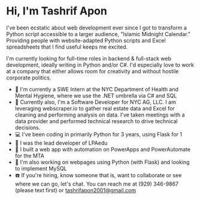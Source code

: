 # Hi, I'm Tashrif Apon
<p> I've been ecstatic about web development ever since I got to transform a Python script accessible to a larger audience, "Islamic Midnight Calendar." Providing people with website-adapted Python scripts and Excel spreadsheets that I find useful keeps me excited.</p>
<p> I'm currently looking for full-time roles in backend & full-stack web development, ideally writing in Python and/or C#. I'd especially love to work at a company that either allows room for creativity and without hostile corporate politics.</p>

* 💼 I'm currently a SWE Intern at the NYC Department of Health and Mental Hygiene, where we use the .NET umbrella via C# and SQL
* 💼 Currently also, I'm a Software Developer for NYC AG, LLC. I am leveraging webscraper.io to gather real estate data and Excel for cleaning and performing analysis on data. I've taken meetings with a data provider and performed technical research to drive technical decisions.
* 💻 I've been coding in primarily Python for 3 years, using Flask for 1
* 🔨 I was the lead developer of LPAedu
* 🔨 I built a web app with automation on PowerApps and PowerAutomate for the MTA
* 🚧 I'm also working on webpages using Python (with Flask) and looking to implement MySQL
* ☎️ If you're hiring, know someone that is, want to collaborate or see where we can go, let's chat. You can reach me at (929) 346-9867 (please text first) or tashrifapon2001@gmail.com
